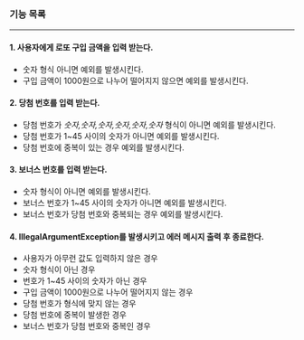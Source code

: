 ### 기능 목록
<hr>

#### 1. 사용자에게 로또 구입 금액을 입력 받는다.
* 숫자 형식 아니면 예외를 발생시킨다.
* 구입 금액이 1000원으로 나누어 떨어지지 않으면 예외를 발생시킨다.

#### 2. 당첨 번호를 입력 받는다.
* 당첨 번호가 <i>숫자,숫자,숫자,숫자,숫자,숫자</i> 형식이 아니면 예외를 발생시킨다.
* 당첨 번호가 1~45 사이의 숫자가 아니면 예외를 발생시킨다.
* 당첨 번호에 중복이 있는 경우 예외를 발생시킨다.

#### 3. 보너스 번호를 입력 받는다.
* 숫자 형식이 아니면 예외를 발생시킨다.
* 보너스 번호가 1~45 사이의 숫자가 아니면 예외를 발생시킨다.
* 보너스 번호가 당첨 번호와 중복되는 경우 예외를 발생시킨다.

#### 4. IllegalArgumentException를 발생시키고 에러 메시지 출력 후 종료한다.
* 사용자가 아무런 값도 입력하지 않은 경우
* 숫자 형식이 아닌 경우
* 번호가 1~45 사이의 숫자가 아닌 경우
* 구입 금액이 1000원으로 나누어 떨어지지 않는 경우
* 당첨 번호가 형식에 맞지 않는 경우
* 당첨 번호에 중복이 발생한 경우
* 보너스 번호가 당첨 번호와 중복인 경우